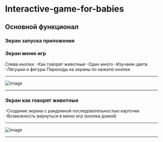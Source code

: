 # Interactive-game-for-babies


## Основной функционал
### Экран запуска приложения
### Экран меню игр
Слева кнопки: 
-Как говорят животные
-Один много
-Изучаем цвета
-Лягушки и фигуры
Переходы на экраны по нажатю кнопки
***
![image](https://user-images.githubusercontent.com/21302465/173004710-cac4b436-6558-4739-a635-7784768d09a5.png)
***
### Экран как говорят животные
-Создание экрана с рандомной последовательностью карточек
-Возможность вернуться в меню игр (кнопка домой)
***
![image](https://user-images.githubusercontent.com/21302465/173005756-29514305-8f79-4d86-86c7-cb209c6ee531.png)
***



